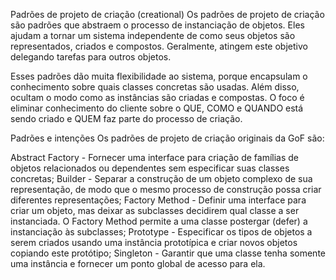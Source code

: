 Padrões de projeto de criação (creational)
Os padrões de projeto de criação são padrões que abstraem o processo de instanciação de objetos. Eles ajudam a tornar um sistema independente de como seus objetos são representados, criados e compostos. Geralmente, atingem este objetivo delegando tarefas para outros objetos.

Esses padrões dão muita flexibilidade ao sistema, porque encapsulam o conhecimento sobre quais classes concretas são usadas. Além disso, ocultam o modo como as instâncias são criadas e compostas. O foco é eliminar conhecimento do cliente sobre o QUE, COMO e QUANDO está sendo criado e QUEM faz parte do processo de criação.

Padrões e intenções
Os padrões de projeto de criação originais da GoF são:

Abstract Factory - Fornecer uma interface para criação de famílias de objetos relacionados ou dependentes sem especificar suas classes concretas;
Builder - Separar a construção de um objeto complexo de sua representação, de modo que o mesmo processo de construção possa criar diferentes representações;
Factory Method - Definir uma interface para criar um objeto, mas deixar as subclasses decidirem qual classe a ser instanciada. O Factory Method permite a uma classe postergar (defer) a instanciação às subclasses;
Prototype - Especificar os tipos de objetos a serem criados usando uma instância prototípica e criar novos objetos copiando este protótipo;
Singleton - Garantir que uma classe tenha somente uma instância e fornecer um ponto global de acesso para ela.
